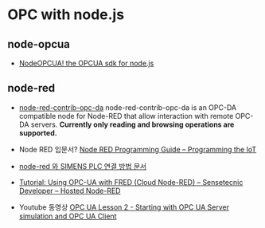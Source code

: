 # OPC with node.js

## node-opcua
- [NodeOPCUA! the OPCUA sdk for node.js](https://node-opcua.github.io/)

## node-red
- [node-red-contrib-opc-da](https://flows.nodered.org/node/node-red-contrib-opc-da)
node-red-contrib-opc-da is an OPC-DA compatible node for Node-RED that allow interaction with remote OPC-DA servers. __Currently only reading and browsing operations are supported.__

- Node RED 입문서? [Node RED Programming Guide &#8211; Programming the IoT](http://noderedguide.com/)

- [node-red 와 SIMENS PLC 연결 방법 문서](https://www.google.com/url?sa=t&rct=j&q=&esrc=s&source=web&cd=&ved=2ahUKEwjfisn4htL3AhWTpVYBHSq5B1gQFnoECAMQAQ&url=https%3A%2F%2Fwww.automation.siemens.com%2Fsce-static%2Flearning-training-documents%2Ftia-portal%2Fadvanced-communication%2Fsce-092-303-opc-ua-s7-1500-node-red-en.docx&usg=AOvVaw3zLvOW6VdVMRDTZwjMvk4d)


- [Tutorial: Using OPC-UA with FRED (Cloud Node-RED) &#8211; Sensetecnic Developer &#8211; Hosted Node-RED](http://developers.sensetecnic.com/article/tutorial-using-opc-ua-with-fred/)


- Youtube 동영상 [OPC UA Lesson 2 - Starting with OPC UA Server simulation and OPC UA Client](https://www.youtube.com/watch?v=yCd2j2WsgBM&t=628s)

